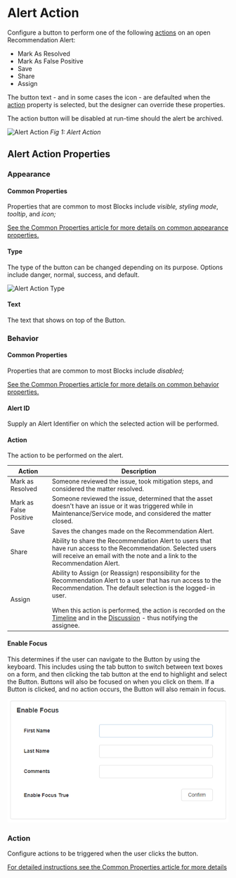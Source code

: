 # Alert Action

Configure a button to perform one of the following [actions](../../concepts/recommendation/recommendation-alert.md#actions) on an open Recommendation Alert:

* Mark As Resolved
* Mark As False Positive
* Save
* Share
* Assign

The button text - and in some cases the icon - are defaulted when the [action](#action) property is selected, but the designer can override these properties.

The action button will be disabled at run-time should the alert be archived.

![Alert Action](images/alert-action-mark-as-resolved.png)
*Fig 1: Alert Action*

## Alert Action Properties

### Appearance

#### Common Properties

Properties that are common to most Blocks include _visible, styling mode_, _tooltip_, and _icon;_

[See the Common Properties article for more details on common appearance properties.](../common-properties.md#appearance)

#### Type

The type of the button can be changed depending on its purpose. Options include danger, normal, success, and default.

![Alert Action Type](images/alert-action-type.png)

#### Text

The text that shows on top of the Button.

### Behavior

#### Common Properties

Properties that are common to most Blocks include _disabled;_

[See the Common Properties article for more details on common behavior properties.](../common-properties.md#behavior)

#### Alert ID

Supply an Alert Identifier on which the selected action will be performed.

#### **Action**

The action to be performed on the alert.

| Action | Description |
|--------|-------------|
| Mark as Resolved | Someone reviewed the issue, took mitigation steps, and considered the matter resolved. |
| Mark as False Positive | Someone reviewed the issue, determined that the asset doesn't have an issue or it was triggered while in Maintenance/Service mode, and considered the matter closed. |
| Save | Saves the changes made on the Recommendation Alert. |
| Share | Ability to share the Recommendation Alert to users that have run access to the Recommendation. Selected users will receive an email with the note and a link to the Recommendation Alert. |
| Assign | Ability to Assign (or Reassign) responsibility for the Recommendation Alert to a user that has run access to the Recommendation. The default selection is the logged-in user.<br><br>When this action is performed, the action is recorded on the [Timeline](https://documentation.xmpro.com/concepts/recommendation/recommendation-alert#timeline) and in the [Discussion](https://documentation.xmpro.com/concepts/recommendation/recommendation-alert#discussion-1) - thus notifying the assignee. |

#### Enable Focus

This determines if the user can navigate to the Button by using the keyboard. This includes using the tab button to switch between text boxes on a form, and then clicking the tab button at the end to highlight and select the Button. Buttons will also be focused on when you click on them. If a Button is clicked, and no action occurs, the Button will also remain in focus.

![Alert Action Enable Focus](images/alert-action-enable-focus.gif)

### Action

Configure actions to be triggered when the user clicks the button.

[For detailed instructions see the Common Properties article for more details](../common-properties.md#action)







